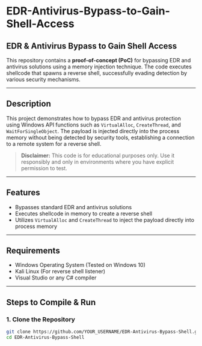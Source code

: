 # EDR-Antivirus-Bypass-to-Gain-Shell-Access

## EDR & Antivirus Bypass to Gain Shell Access

This repository contains a **proof-of-concept (PoC)** for bypassing EDR and antivirus solutions using a memory injection technique. The code executes shellcode that spawns a reverse shell, successfully evading detection by various security mechanisms.

---

## Description

This project demonstrates how to bypass EDR and antivirus protection using Windows API functions such as `VirtualAlloc`, `CreateThread`, and `WaitForSingleObject`. The payload is injected directly into the process memory without being detected by security tools, establishing a connection to a remote system for a reverse shell.

> **Disclaimer:** This code is for educational purposes only. Use it responsibly and only in environments where you have explicit permission to test.

---

## Features

- Bypasses standard EDR and antivirus solutions
- Executes shellcode in memory to create a reverse shell
- Utilizes `VirtualAlloc` and `CreateThread` to inject the payload directly into process memory

---

## Requirements

- Windows Operating System (Tested on Windows 10)
- Kali Linux (For reverse shell listener)
- Visual Studio or any C# compiler

---

## Steps to Compile & Run

### 1. Clone the Repository

```bash
git clone https://github.com/YOUR_USERNAME/EDR-Antivirus-Bypass-Shell.git
cd EDR-Antivirus-Bypass-Shell
